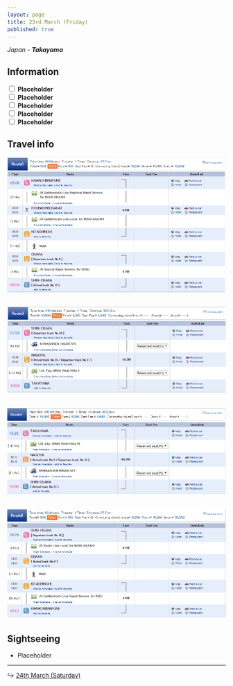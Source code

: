 ```yaml
---
layout: page
title: 23rd March (Friday)
published: true
---
```


*Japan - **Takayama***

## Information

<div><input class="box" type="checkbox" name="231" /><label type="text" class="strikethrough"> <b>Placeholder</b></label><br /><input class="box" type="checkbox" name="232" /><label type="text" class="strikethrough"> <b>Placeholder</b></label><br /><input class="box" type="checkbox" name="233" /><label type="text" class="strikethrough"> <b>Placeholder</b></label><br /><input class="box" type="checkbox" name="234" /><label type="text" class="strikethrough"> <b>Placeholder</b></label><br /><input class="box" type="checkbox" name="235" /><label type="text" class="strikethrough"> <b>Placeholder</b></label></div>

## Travel info

![](/uploads/versions/kawachitoshin-osaka---x----882-548x---.PNG)

## ![](/uploads/versions/shin-osakatotakayama---x----879-346x---.PNG)

## ![](/uploads/versions/takayama-to-shin-osaka---x----876-349x---.PNG)

## ![](/uploads/versions/shin-osakatokawachi---x----876-436x---.PNG)

## Sightseeing

* Placeholder

---

↪ [24th March (Saturday)](/days/week2/24mar)